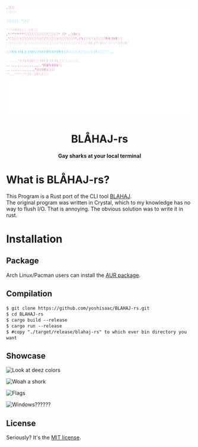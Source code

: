 <p align="center">
  <img width="750" height="300" alt="BLÅHAJ ascii art in femboy flag colors" src="./shark.svg">
</p>
<h1 align="center">BLÅHAJ-rs</h1>
<h4 align="center">Gay sharks at your local terminal</h4>

# What is BLÅHAJ-rs?

This Program is a Rust port of the CLI tool [BLAHAJ](https://github.com/GeopJr/BLAHAJ).  
The original program was written in Crystal, which to my knowledge has no way to flush I/O. That is annoying. The obvious solution was to write it in rust.

# Installation
## Package

Arch Linux/Pacman users can install the [AUR package](https://aur.archlinux.org/packages/blahaj-rs-git).


## Compilation

```console
$ git clone https://github.com/yoshisaac/BLAHAJ-rs.git
$ cd BLAHAJ-rs
$ cargo build --release
$ cargo run --release
$ #copy "./target/release/blahaj-rs" to which ever bin directory you want
```



## Showcase

![Look at deez colors](https://r2.e-z.host/bb3dfc85-7f7f-4dcb-8b0b-3a4af0aa57e4/n8oib2hcq41e06k0oo.png)

![Woah a shork](https://r2.e-z.host/bb3dfc85-7f7f-4dcb-8b0b-3a4af0aa57e4/bevigbftowsu3namz7.png)

![Flags](https://r2.e-z.host/bb3dfc85-7f7f-4dcb-8b0b-3a4af0aa57e4/xwtsrkq2upbswwzn78.png)

![Windows??????](https://r2.e-z.host/bb3dfc85-7f7f-4dcb-8b0b-3a4af0aa57e4/wbu562ycxqgk53px0d.PNG)


## License

Seriously? It's the [MIT license](LICENSE).
